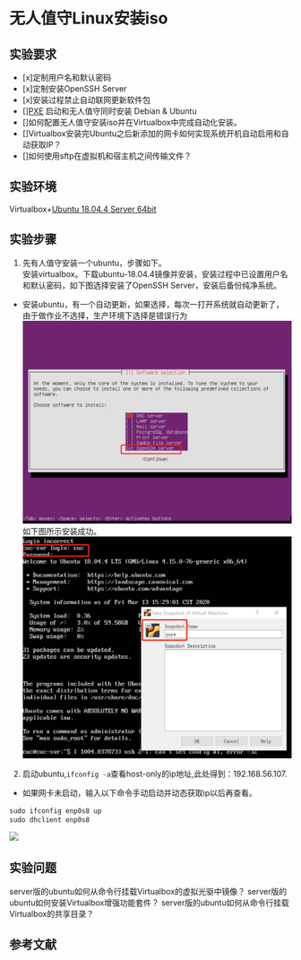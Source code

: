 # 无人值守Linux安装iso
## 实验要求
- [x]定制用户名和默认密码
- [x]定制安装OpenSSH Server
- [x]安装过程禁止自动联网更新软件包
- [][PXE](https://en.wikipedia.org/wiki/Preboot_Execution_Environment) 启动和无人值守同时安装 Debian & Ubuntu
- []如何配置无人值守安装iso并在Virtualbox中完成自动化安装。
- []Virtualbox安装完Ubuntu之后新添加的网卡如何实现系统开机自动启用和自动获取IP？
- []如何使用sftp在虚拟机和宿主机之间传输文件？
## 实验环境
Virtualbox+[Ubuntu 18.04.4 Server 64bit](https://mirror.tuna.tsinghua.edu.cn/ubuntu-cdimage/releases/18.04/release/) 
## 实验步骤
1. 先有人值守安装一个ubuntu，步骤如下。  
安装virtualbox。下载ubuntu-18.04.4镜像并安装，安装过程中已设置用户名和默认密码，如下图选择安装了OpenSSH Server，安装后备份纯净系统。
* 安装ubuntu，有一个自动更新，如果选择，每次一打开系统就自动更新了，由于做作业不选择，生产环境下选择是错误行为
![](images/openssh-choose.png)
如下图所示安装成功。
![](images/userset.png)
2. 启动ubuntu,```ifconfig -a```查看host-only的ip地址,此处得到：192.168.56.107.
* 如果网卡未启动，输入以下命令手动启动并动态获取ip以后再查看。
```
sudo ifconfig enp0s8 up 
sudo dhclient enp0s8
```
![](images/ip-get.png)
## 实验问题

server版的ubuntu如何从命令行挂载Virtualbox的虚拟光驱中镜像？
server版的ubuntu如何安装Virtualbox增强功能套件？
server版的ubuntu如何从命令行挂载Virtualbox的共享目录？
## 参考文献
